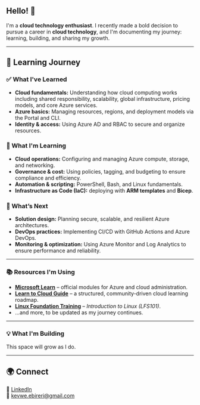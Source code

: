## Hello! 👋

I'm a **cloud technology enthusiast**. I recently made a bold decision to pursue a career in **cloud technology**, and I'm documenting my journey: learning, building, and sharing my growth.

---

## 🧠 Learning Journey

### ✅ What I've Learned
- **Cloud fundamentals:** Understanding how cloud computing works including shared responsibility, scalability, global infrastructure, pricing models, and core Azure services.  
- **Azure basics:** Managing resources, regions, and deployment models via the Portal and CLI.  
- **Identity & access:** Using Azure AD and RBAC to secure and organize resources.  

### 🚀 What I'm Learning
- **Cloud operations:** Configuring and managing Azure compute, storage, and networking.  
- **Governance & cost:** Using policies, tagging, and budgeting to ensure compliance and efficiency.  
- **Automation & scripting:** PowerShell, Bash, and Linux fundamentals.  
- **Infrastructure as Code (IaC):** deploying with **ARM templates** and **Bicep**.  

### 🌱 What’s Next
- **Solution design:** Planning secure, scalable, and resilient Azure architectures.  
- **DevOps practices:** Implementing CI/CD with GitHub Actions and Azure DevOps.  
- **Monitoring & optimization:** Using Azure Monitor and Log Analytics to ensure performance and reliability.  

---

### 📚 Resources I'm Using

- [**Microsoft Learn**](https://learn.microsoft.com/en-us/training/) – official modules for Azure and cloud administration.  
- [**Learn to Cloud Guide**](https://learntocloud.guide/) – a structured, community-driven cloud learning roadmap.  
- [**Linux Foundation Training**](https://trainingportal.linuxfoundation.org/learn/course/introduction-to-linux-lfs101/course-introduction/course-information) – *Introduction to Linux (LFS101)*.  
- ...and more, to be updated as my journey continues.  

---

### 💡 What I'm Building
This space will grow as I do.

---

## 🌍 Connect
💼 [LinkedIn](https://www.linkedin.com/in/kevwe-ebireri)  
📧 kevwe.ebireri@gmail.com  
